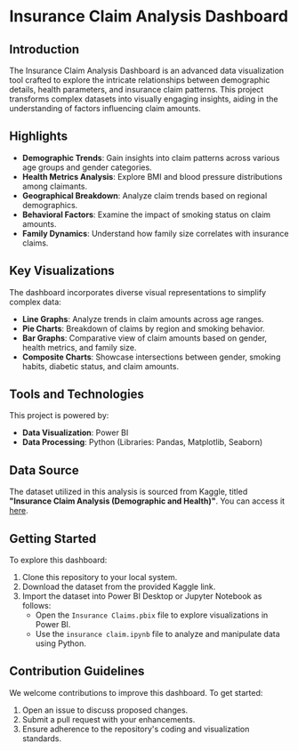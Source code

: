 # Insurance Claim Analysis Dashboard

## Introduction
The Insurance Claim Analysis Dashboard is an advanced data visualization tool crafted to explore the intricate relationships between demographic details, health parameters, and insurance claim patterns. This project transforms complex datasets into visually engaging insights, aiding in the understanding of factors influencing claim amounts.

## Highlights
- **Demographic Trends**: Gain insights into claim patterns across various age groups and gender categories.
- **Health Metrics Analysis**: Explore BMI and blood pressure distributions among claimants.
- **Geographical Breakdown**: Analyze claim trends based on regional demographics.
- **Behavioral Factors**: Examine the impact of smoking status on claim amounts.
- **Family Dynamics**: Understand how family size correlates with insurance claims.

## Key Visualizations
The dashboard incorporates diverse visual representations to simplify complex data:
- **Line Graphs**: Analyze trends in claim amounts across age ranges.
- **Pie Charts**: Breakdown of claims by region and smoking behavior.
- **Bar Graphs**: Comparative view of claim amounts based on gender, health metrics, and family size.
- **Composite Charts**: Showcase intersections between gender, smoking habits, diabetic status, and claim amounts.

## Tools and Technologies
This project is powered by:
- **Data Visualization**: Power BI
- **Data Processing**: Python (Libraries: Pandas, Matplotlib, Seaborn)

## Data Source
The dataset utilized in this analysis is sourced from Kaggle, titled **"Insurance Claim Analysis (Demographic and Health)"**. You can access it [here](https://www.kaggle.com).

## Getting Started
To explore this dashboard:
1. Clone this repository to your local system.
2. Download the dataset from the provided Kaggle link.
3. Import the dataset into Power BI Desktop or Jupyter Notebook as follows:
   - Open the `Insurance Claims.pbix` file to explore visualizations in Power BI.
   - Use the `insurance claim.ipynb` file to analyze and manipulate data using Python.

## Contribution Guidelines
We welcome contributions to improve this dashboard. To get started:
1. Open an issue to discuss proposed changes.
2. Submit a pull request with your enhancements.
3. Ensure adherence to the repository's coding and visualization standards.

